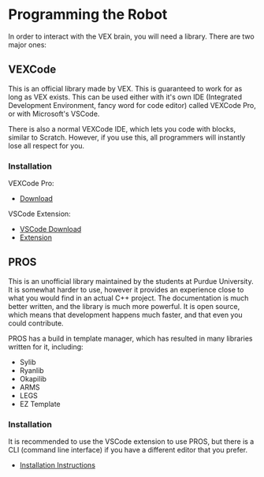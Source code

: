 # Programming the Robot

In order to interact with the VEX brain, you will need a library. There are two major ones:

## VEXCode

This is an official library made by VEX. This is guaranteed to work for as long as VEX exists. This can be used either with it's own IDE (Integrated Development Environment, fancy word for code editor) called VEXCode Pro, or with Microsoft's VSCode.

There is also a normal VEXCode IDE, which lets you code with blocks, similar to Scratch. However, if you use this, all programmers will instantly lose all respect for you.

### Installation

VEXCode Pro:

-   [Download](https://www.vexrobotics.com/vexcode/pro-v5)

VSCode Extension:

-   [VSCode Download](https://code.visualstudio.com/)
-   [Extension](https://www.vexrobotics.com/vexcode/vscode-extension)

## PROS

This is an unofficial library maintained by the students at Purdue University. It is somewhat harder to use, however it provides an experience close to what you would find in an actual C++ project. The documentation is much better written, and the library is much more powerful. It is open source, which means that development happens much faster, and that even you could contribute.

PROS has a build in template manager, which has resulted in many libraries written for it, including:

-   Sylib
-   Ryanlib
-   Okapilib
-   ARMS
-   LEGS
-   EZ Template

### Installation

It is recommended to use the VSCode extension to use PROS, but there is a CLI (command line interface) if you have a different editor that you prefer.

-   [Installation Instructions](https://pros.cs.purdue.edu/v5/getting-started/index.html)

<!--I'm trying my best to be unbiased but its not working-->
